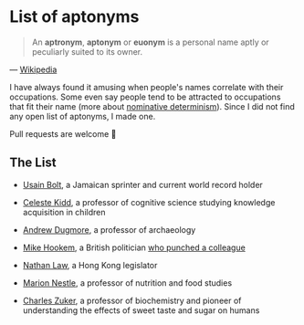 # List of aptonyms

> An **aptronym**, **aptonym** or **euonym** is a personal name aptly or peculiarly suited to its owner.

— [Wikipedia](https://en.wikipedia.org/wiki/Aptronym)

I have always found it amusing when people's names correlate with their occupations. Some even say people tend to be attracted to occupations that fit their name (more about [nominative determinism](https://en.wikipedia.org/wiki/Nominative_determinism)). Since I did not find any open list of aptonyms, I made one.

Pull requests are welcome 🙌 


## The List

- [Usain Bolt](https://en.wikipedia.org/wiki/Usain_Bolt), a Jamaican sprinter and current world record holder

- [Celeste Kidd](https://psychology.berkeley.edu/people/celeste-kidd), a professor of cognitive science studying knowledge acquisition in children

- [Andrew Dugmore](http://www.ed.ac.uk/geosciences/people?indv=4), a professor of archaeology

- [Mike Hookem](https://en.wikipedia.org/wiki/Mike_Hookem), a British politician [who punched a colleague](http://www.vox.com/world/2016/10/6/13189338/steven-woolfe-punched)

- [Nathan Law](https://en.wikipedia.org/wiki/Nathan_Law), a Hong Kong legislator

- [Marion Nestle](http://steinhardt.nyu.edu/faculty/Marion_Nestle), a professor of nutrition and food studies

- [Charles Zuker](https://en.wikipedia.org/wiki/Charles_Zuker), a professor of biochemistry and pioneer of understanding the effects of sweet taste and sugar on humans
